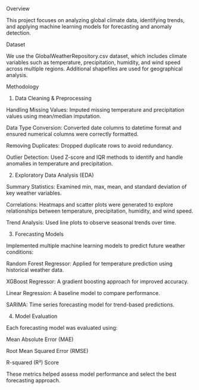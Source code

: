 Overview

This project focuses on analyzing global climate data, identifying trends, and applying machine learning models for forecasting and anomaly detection.

Dataset

We use the GlobalWeatherRepository.csv dataset, which includes climate variables such as temperature, precipitation, humidity, and wind speed across multiple regions. Additional shapefiles are used for geographical analysis.

Methodology

1. Data Cleaning & Preprocessing

Handling Missing Values: Imputed missing temperature and precipitation values using mean/median imputation.

Data Type Conversion: Converted date columns to datetime format and ensured numerical columns were correctly formatted.

Removing Duplicates: Dropped duplicate rows to avoid redundancy.

Outlier Detection: Used Z-score and IQR methods to identify and handle anomalies in temperature and precipitation.

2. Exploratory Data Analysis (EDA)

Summary Statistics: Examined min, max, mean, and standard deviation of key weather variables.

Correlations: Heatmaps and scatter plots were generated to explore relationships between temperature, precipitation, humidity, and wind speed.

Trend Analysis: Used line plots to observe seasonal trends over time.


3. Forecasting Models

Implemented multiple machine learning models to predict future weather conditions:

Random Forest Regressor: Applied for temperature prediction using historical weather data.

XGBoost Regressor: A gradient boosting approach for improved accuracy.

Linear Regression: A baseline model to compare performance.

SARIMA: Time series forecasting model for trend-based predictions.

4. Model Evaluation

Each forecasting model was evaluated using:

Mean Absolute Error (MAE)

Root Mean Squared Error (RMSE)

R-squared (R²) Score

These metrics helped assess model performance and select the best forecasting approach.


